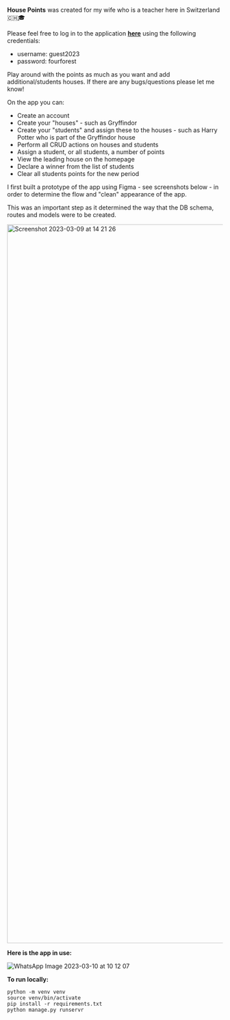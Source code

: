 __House Points__ was created for my wife who is a teacher here in Switzerland 🇨🇭🎓

Please feel free to log in to the application <a href="https://fourforesthousepoints.herokuapp.com">__here__</a> using the following credentials:

<ul>
  <li>username: guest2023</li>
  <li>password: fourforest</li>
</ul>

Play around with the points as much as you want and add additional/students houses. If there are any bugs/questions please let me know! 

On the app you can:
- Create an account
- Create your "houses" - such as Gryffindor
- Create your "students" and assign these to the houses - such as Harry Potter who is part of the Gryffindor house
- Perform all CRUD actions on houses and students
- Assign a student, or all students, a number of points
- View the leading house on the homepage
- Declare a winner from the list of students
- Clear all students points for the new period

I first built a prototype of the app using Figma - see screenshots below - in order to determine the flow and "clean" appearance of the app.

This was an important step as it determined the way that the DB schema, routes and models were to be created.

<img width="1680" alt="Screenshot 2023-03-09 at 14 21 26" src="https://user-images.githubusercontent.com/108479068/224035778-7e2816e0-6427-4310-9619-ae09ad79d8bf.png">

__Here is the app in use:__

![WhatsApp Image 2023-03-10 at 10 12 07](https://user-images.githubusercontent.com/108479068/224669433-7144d4a8-756a-4e37-b3e6-cc999f070c79.jpeg)

__To run locally:__
```
python -m venv venv
source venv/bin/activate
pip install -r requirements.txt
python manage.py runservr
```
 
